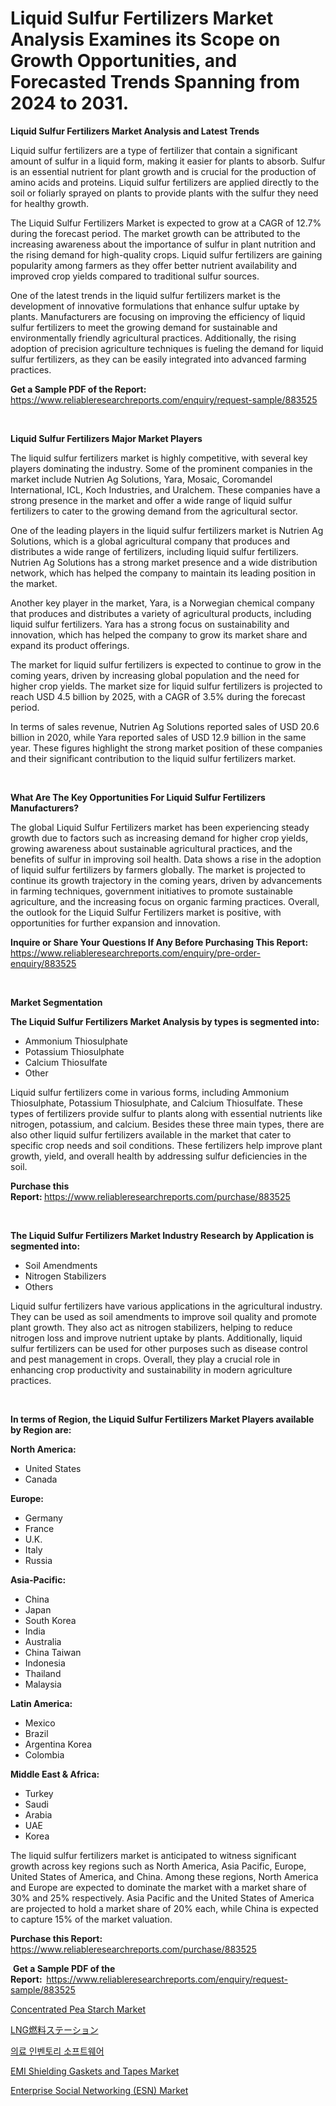 <p><h1>Liquid Sulfur Fertilizers Market Analysis Examines its Scope on Growth Opportunities, and Forecasted Trends Spanning from 2024 to 2031.</h1></p><p><strong>Liquid Sulfur Fertilizers Market Analysis and Latest Trends</strong></p>
<p><p>Liquid sulfur fertilizers are a type of fertilizer that contain a significant amount of sulfur in a liquid form, making it easier for plants to absorb. Sulfur is an essential nutrient for plant growth and is crucial for the production of amino acids and proteins. Liquid sulfur fertilizers are applied directly to the soil or foliarly sprayed on plants to provide plants with the sulfur they need for healthy growth.</p><p>The Liquid Sulfur Fertilizers Market is expected to grow at a CAGR of 12.7% during the forecast period. The market growth can be attributed to the increasing awareness about the importance of sulfur in plant nutrition and the rising demand for high-quality crops. Liquid sulfur fertilizers are gaining popularity among farmers as they offer better nutrient availability and improved crop yields compared to traditional sulfur sources.</p><p>One of the latest trends in the liquid sulfur fertilizers market is the development of innovative formulations that enhance sulfur uptake by plants. Manufacturers are focusing on improving the efficiency of liquid sulfur fertilizers to meet the growing demand for sustainable and environmentally friendly agricultural practices. Additionally, the rising adoption of precision agriculture techniques is fueling the demand for liquid sulfur fertilizers, as they can be easily integrated into advanced farming practices.</p></p>
<p><strong>Get a Sample PDF of the Report:&nbsp;</strong> <a href="https://www.reliableresearchreports.com/enquiry/request-sample/883525">https://www.reliableresearchreports.com/enquiry/request-sample/883525</a></p>
<p>&nbsp;</p>
<p><strong>Liquid Sulfur Fertilizers Major Market Players</strong></p>
<p><p>The liquid sulfur fertilizers market is highly competitive, with several key players dominating the industry. Some of the prominent companies in the market include Nutrien Ag Solutions, Yara, Mosaic, Coromandel International, ICL, Koch Industries, and Uralchem. These companies have a strong presence in the market and offer a wide range of liquid sulfur fertilizers to cater to the growing demand from the agricultural sector.</p><p>One of the leading players in the liquid sulfur fertilizers market is Nutrien Ag Solutions, which is a global agricultural company that produces and distributes a wide range of fertilizers, including liquid sulfur fertilizers. Nutrien Ag Solutions has a strong market presence and a wide distribution network, which has helped the company to maintain its leading position in the market.</p><p>Another key player in the market, Yara, is a Norwegian chemical company that produces and distributes a variety of agricultural products, including liquid sulfur fertilizers. Yara has a strong focus on sustainability and innovation, which has helped the company to grow its market share and expand its product offerings.</p><p>The market for liquid sulfur fertilizers is expected to continue to grow in the coming years, driven by increasing global population and the need for higher crop yields. The market size for liquid sulfur fertilizers is projected to reach USD 4.5 billion by 2025, with a CAGR of 3.5% during the forecast period.</p><p>In terms of sales revenue, Nutrien Ag Solutions reported sales of USD 20.6 billion in 2020, while Yara reported sales of USD 12.9 billion in the same year. These figures highlight the strong market position of these companies and their significant contribution to the liquid sulfur fertilizers market.</p></p>
<p>&nbsp;</p>
<p><strong>What Are The Key Opportunities For Liquid Sulfur Fertilizers Manufacturers?</strong></p>
<p><p>The global Liquid Sulfur Fertilizers market has been experiencing steady growth due to factors such as increasing demand for higher crop yields, growing awareness about sustainable agricultural practices, and the benefits of sulfur in improving soil health. Data shows a rise in the adoption of liquid sulfur fertilizers by farmers globally. The market is projected to continue its growth trajectory in the coming years, driven by advancements in farming techniques, government initiatives to promote sustainable agriculture, and the increasing focus on organic farming practices. Overall, the outlook for the Liquid Sulfur Fertilizers market is positive, with opportunities for further expansion and innovation.</p></p>
<p><strong>Inquire or Share Your Questions If Any Before Purchasing This Report:</strong> <a href="https://www.reliableresearchreports.com/enquiry/pre-order-enquiry/883525">https://www.reliableresearchreports.com/enquiry/pre-order-enquiry/883525</a></p>
<p>&nbsp;</p>
<p><strong>Market Segmentation</strong></p>
<p><strong>The Liquid Sulfur Fertilizers Market Analysis by types is segmented into:</strong></p>
<p><ul><li>Ammonium Thiosulphate</li><li>Potassium Thiosulphate</li><li>Calcium Thiosulfate</li><li>Other</li></ul></p>
<p><p>Liquid sulfur fertilizers come in various forms, including Ammonium Thiosulphate, Potassium Thiosulphate, and Calcium Thiosulfate. These types of fertilizers provide sulfur to plants along with essential nutrients like nitrogen, potassium, and calcium. Besides these three main types, there are also other liquid sulfur fertilizers available in the market that cater to specific crop needs and soil conditions. These fertilizers help improve plant growth, yield, and overall health by addressing sulfur deficiencies in the soil.</p></p>
<p><strong>Purchase this Report:&nbsp;</strong><a href="https://www.reliableresearchreports.com/purchase/883525">https://www.reliableresearchreports.com/purchase/883525</a></p>
<p>&nbsp;</p>
<p><strong>The Liquid Sulfur Fertilizers Market Industry Research by Application is segmented into:</strong></p>
<p><ul><li>Soil Amendments</li><li>Nitrogen Stabilizers</li><li>Others</li></ul></p>
<p><p>Liquid sulfur fertilizers have various applications in the agricultural industry. They can be used as soil amendments to improve soil quality and promote plant growth. They also act as nitrogen stabilizers, helping to reduce nitrogen loss and improve nutrient uptake by plants. Additionally, liquid sulfur fertilizers can be used for other purposes such as disease control and pest management in crops. Overall, they play a crucial role in enhancing crop productivity and sustainability in modern agriculture practices.</p></p>
<p>&nbsp;</p>
<p><strong>In terms of Region, the Liquid Sulfur Fertilizers Market Players available by Region are:</strong></p>
<p>
    <p> <strong> North America: </strong>
        <ul>
            <li>United States</li>
            <li>Canada</li>
        </ul>
        </p> 
    <p> <strong> Europe: </strong>
        <ul>
            <li>Germany</li>
            <li>France</li>
            <li>U.K.</li>
            <li>Italy</li>
            <li>Russia</li>
        </ul>
        </p> 
    <p> <strong> Asia-Pacific: </strong>
        <ul>
            <li>China</li>
            <li>Japan</li>
            <li>South Korea</li>
            <li>India</li>
            <li>Australia</li>
            <li>China Taiwan</li>
            <li>Indonesia</li>
            <li>Thailand</li>
            <li>Malaysia</li>
        </ul>
        </p> 
    <p> <strong> Latin America: </strong>
        <ul>
            <li>Mexico</li>
            <li>Brazil</li>
            <li>Argentina Korea</li>
            <li>Colombia</li>
        </ul>
        </p> 
    <p> <strong> Middle East & Africa: </strong>
        <ul>
            <li>Turkey</li>
            <li>Saudi</li>
            <li>Arabia</li>
            <li>UAE</li>
            <li>Korea</li>
        </ul>
    </p>
    </p>
<p><p>The liquid sulfur fertilizers market is anticipated to witness significant growth across key regions such as North America, Asia Pacific, Europe, United States of America, and China. Among these regions, North America and Europe are expected to dominate the market with a market share of 30% and 25% respectively. Asia Pacific and the United States of America are projected to hold a market share of 20% each, while China is expected to capture 15% of the market valuation.</p></p>
<p><strong>Purchase this Report: </strong><a href="https://www.reliableresearchreports.com/purchase/883525">https://www.reliableresearchreports.com/purchase/883525</a></p>
<p>&nbsp;<strong>Get a Sample PDF of the Report:&nbsp;&nbsp;</strong><a href="https://www.reliableresearchreports.com/enquiry/request-sample/883525">https://www.reliableresearchreports.com/enquiry/request-sample/883525</a></p>
<p><strong></strong></p>
<p><p><a href="https://github.com/derrinmiltonellis35gcl/Market-Research-Report-List-1/blob/main/concentrated-pea-starch-market.md">Concentrated Pea Starch Market</a></p><p><a href="https://github.com/hwbcz413288296/Market-Research-Report-List-1/blob/main/7499508194747.md">LNG燃料ステーション</a></p><p><a href="https://github.com/bunxhcci35271755/Market-Research-Report-List-1/blob/main/2008471194468.md">의료 인벤토리 소프트웨어</a></p><p><a href="https://github.com/Chiragrp22/Market-Research-Report-List-3/blob/main/emi-shielding-gaskets-and-tapes-market.md">EMI Shielding Gaskets and Tapes Market</a></p><p><a href="https://issuu.com/reportprime-2/docs/enterprise-social-networking-esn-market-size-2030.">Enterprise Social Networking (ESN) Market</a></p></p>